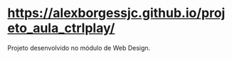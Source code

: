 # https://alexborgessjc.github.io/projeto_aula_ctrlplay/
Projeto desenvolvido no módulo de Web Design.
